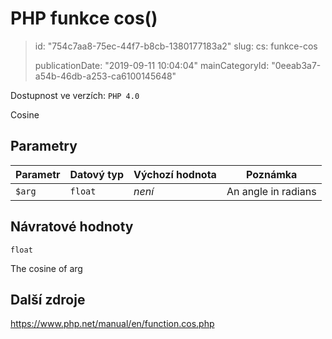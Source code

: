 PHP funkce cos()
================

> id: "754c7aa8-75ec-44f7-b8cb-1380177183a2"
> slug:
> 	cs: funkce-cos
>
> publicationDate: "2019-09-11 10:04:04"
> mainCategoryId: "0eeab3a7-a54b-46db-a253-ca6100145648"

Dostupnost ve verzích: `PHP 4.0`

Cosine


Parametry
--------------

| Parametr | Datový typ | Výchozí hodnota | Poznámka |
|-----|-----|-----|-----|
| `$arg` | `float` | *není* | An angle in radians |


Návratové hodnoty
----------------

`float`

The cosine of arg

Další zdroje
------------

https://www.php.net/manual/en/function.cos.php
